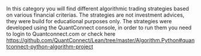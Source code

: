 In this category you will find different algorithmic trading strategies based on various financial criterias. 
The strategies are not investment advices, they were build for educational purposes only.
The strategies were developed using the QuantConnect console, in order to run them you need to login to Quantconnect.com or check here https://github.com/QuantConnect/Lean/tree/master/Algorithm.Python#quantconnect-python-algorithm-project

